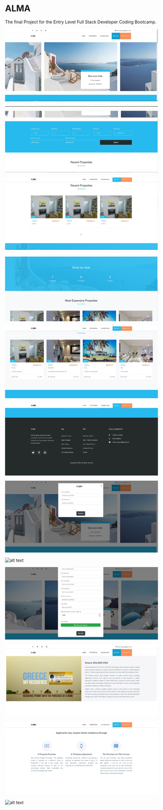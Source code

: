 # ALMA

The final Project for the Entry Level Full Stack Developer Coding Bootcamp.


![alt text](./src/main/resources/static/images/home1.JPG?raw=true "Title")

<hr>

![alt text](./src/main/resources/static/images/home2.JPG?raw=true "Title")

![alt text](./src/main/resources/static/images/home3.JPG?raw=true "Title")

![alt text](./src/main/resources/static/images/home4.JPG?raw=true "Title")

![alt text](./src/main/resources/static/images/home5.JPG?raw=true "Title")

![alt text](./src/main/resources/static/images/home6.JPG?raw=true "Title")

![alt text](./src/main/resources/static/images/login.JPG?raw=true "Title")

![alt text](./src/main/resources/static/images/register1.JPG?raw=true "Title")

![alt text](./src/main/resources/static/images/register2.JPG?raw=true "Title")

![alt text](./src/main/resources/static/images/info1.JPG?raw=true "Title")

![alt text](./src/main/resources/static/images/info2.JPG?raw=true "Title")

![alt text](./src/main/resources/static/images/admin.JPG?raw=true "Title")
